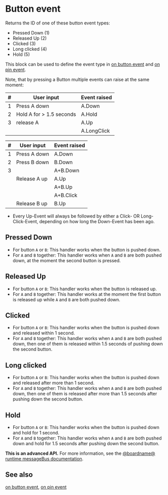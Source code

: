 # Button event

Returns the ID of one of these button event types:
* Pressed Down (1)
* Released Up (2)
* Clicked (3)
* Long clicked (4)
* Hold (5)

This block can be used to define the event type in [on button event](input/on-button-event) and [on pin event](input/on-pin-event).

Note, that by pressing a Button multiple events can raise at the same moment:

| # | User input               | Event raised |
|---|--------------------------|--------------|
| 1 | Press A down             | A.Down       |
| 2 | Hold A for > 1.5 seconds | A.Hold       |
| 3 | release A                | A.Up         |
|   |                          | A.LongClick  |

| # | User input   | Event raised |
|---|--------------|--------------|
| 1 | Press A down | A.Down       |
| 2 | Press B down | B.Down       |
| 3 |              | A+B.Down     |
|   | Release A up | A.Up         |
|   |              | A+B.Up       |
|   |              | A+B.Click    |
|   | Release B up | B.Up         |

* Every Up-Event will always be followed by either a Click- OR Long-Click-Event, depending on how long the Down-Event has been ago.

## Pressed Down

* For button `A` or `B`: This handler works when the button is pushed down.
* For `A` and `B` together: This handler works when `A` and `B` are both pushed down, at the moment the second button is pressed.

## Released Up

* For button `A` or `B`: This handler works when the button is released up.
* For `A` and `B` together: This handler works at the moment the first button is released up while `A` and `B` are both pushed down.

## Clicked

* For button `A` or `B`: This handler works when the button is pushed down and released within 1 second.
* For `A` and `B` together: This handler works when `A` and `B` are both pushed down, then one of them is released within 1.5 seconds of pushing down the second button.

## Long clicked

* For button `A` or `B`: This handler works when the button is pushed down and released after more than 1 second.
* For `A` and `B` together: This handler works when `A` and `B` are both pushed down, then one of them is released after more than 1.5 seconds after pushing down the second button.
  
## Hold

* For button `A` or `B`: This handler works when the button is pushed down and hold for 1 second.
* For `A` and `B` together: This handler works when `A` and `B` are both pushed down and hold for 1.5 seconds after pushing down the second button.

**This is an advanced API.**  For more information, see the
[@boardname@ runtime messageBus documentation](https://lancaster-university.github.io/microbit-docs/ubit/messageBus/).

## See also
[on button event](input/on-button-event), [on pin event](input/on-pin-event)
